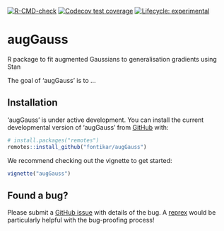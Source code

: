 
<!-- README.md is generated from README.Rmd. Please edit that file -->
<!-- badges: start -->

[![R-CMD-check](https://github.com/fontikar/augGauss/actions/workflows/R-CMD-check.yaml/badge.svg)](https://github.com/fontikar/augGauss/actions/workflows/R-CMD-check.yaml)
[![Codecov test
coverage](https://codecov.io/gh/fontikar/augGauss/branch/master/graph/badge.svg)](https://app.codecov.io/gh/fontikar/augGauss?branch=master)
[![Lifecycle:
experimental](https://img.shields.io/badge/lifecycle-experimental-orange.svg)](https://lifecycle.r-lib.org/articles/stages.html#experimental)
<!-- badges: end -->

# augGauss

R package to fit augmented Gaussians to generalisation gradients using
Stan

The goal of ‘augGauss’ is to …

## Installation

‘augGauss’ is under active development. You can install the current
developmental version of ‘augGauss’ from [GitHub](https://github.com/)
with:

``` r
# install.packages("remotes")
remotes::install_github("fontikar/augGauss")
```

We recommend checking out the vignette to get started:

``` r
vignette("augGauss")
```

## Found a bug?

Please submit a [GitHub
issue](https://github.com/traitecoevo/rmot/issues) with details of the
bug. A [reprex](https://reprex.tidyverse.org/) would be particularly
helpful with the bug-proofing process!
